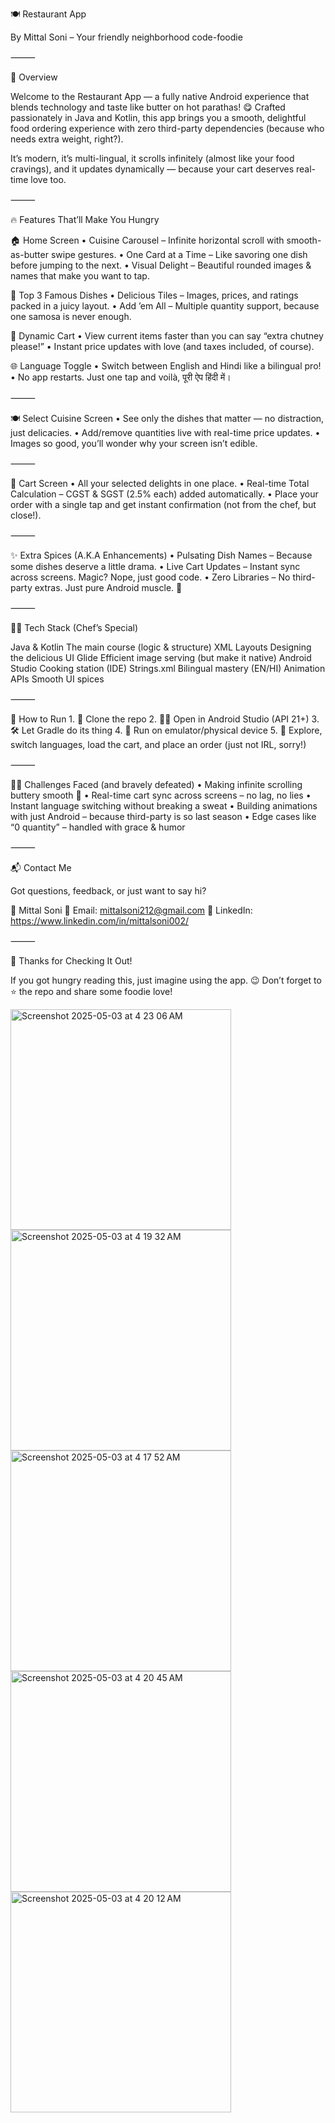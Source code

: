 🍽️ Restaurant App

By Mittal Soni – Your friendly neighborhood code-foodie

⸻

🌟 Overview

Welcome to the Restaurant App — a fully native Android experience that blends technology and taste like butter on hot parathas! 😋
Crafted passionately in Java and Kotlin, this app brings you a smooth, delightful food ordering experience with zero third-party dependencies (because who needs extra weight, right?).

It’s modern, it’s multi-lingual, it scrolls infinitely (almost like your food cravings), and it updates dynamically — because your cart deserves real-time love too.

⸻

🔥 Features That’ll Make You Hungry

🏠 Home Screen
	•	Cuisine Carousel – Infinite horizontal scroll with smooth-as-butter swipe gestures.
	•	One Card at a Time – Like savoring one dish before jumping to the next.
	•	Visual Delight – Beautiful rounded images & names that make you want to tap.

🌮 Top 3 Famous Dishes
	•	Delicious Tiles – Images, prices, and ratings packed in a juicy layout.
	•	Add ’em All – Multiple quantity support, because one samosa is never enough.

🛒 Dynamic Cart
	•	View current items faster than you can say “extra chutney please!”
	•	Instant price updates with love (and taxes included, of course).

🌐 Language Toggle
	•	Switch between English and Hindi like a bilingual pro!
	•	No app restarts. Just one tap and voilà, पूरी ऐप हिंदी में।

⸻

🍽️ Select Cuisine Screen
	•	See only the dishes that matter — no distraction, just delicacies.
	•	Add/remove quantities live with real-time price updates.
	•	Images so good, you’ll wonder why your screen isn’t edible.

⸻

🧾 Cart Screen
	•	All your selected delights in one place.
	•	Real-time Total Calculation – CGST & SGST (2.5% each) added automatically.
	•	Place your order with a single tap and get instant confirmation (not from the chef, but close!).

⸻

✨ Extra Spices (A.K.A Enhancements)
	•	Pulsating Dish Names – Because some dishes deserve a little drama.
	•	Live Cart Updates – Instant sync across screens. Magic? Nope, just good code.
	•	Zero Libraries – No third-party extras. Just pure Android muscle. 💪

⸻

🧑‍💻 Tech Stack (Chef’s Special)

Java & Kotlin	The main course (logic & structure)
XML Layouts	Designing the delicious UI
Glide	Efficient image serving (but make it native)
Android Studio	Cooking station (IDE)
Strings.xml	Bilingual mastery (EN/HI)
Animation APIs	Smooth UI spices



⸻


🚀 How to Run
	1.	🍴 Clone the repo
	2.	🧑‍🍳 Open in Android Studio (API 21+)
	3.	🛠️ Let Gradle do its thing
	4.	📱 Run on emulator/physical device
	5.	🍔 Explore, switch languages, load the cart, and place an order (just not IRL, sorry!)

⸻

🧗‍♀️ Challenges Faced (and bravely defeated)
	•	Making infinite scrolling buttery smooth 🧈
	•	Real-time cart sync across screens – no lag, no lies
	•	Instant language switching without breaking a sweat
	•	Building animations with just Android – because third-party is so last season
	•	Edge cases like “0 quantity” – handled with grace & humor

⸻

📬 Contact Me

Got questions, feedback, or just want to say hi?

👤 Mittal Soni
📧 Email: mittalsoni212@gmail.com
🔗 LinkedIn: https://www.linkedin.com/in/mittalsoni002/

⸻

🙏 Thanks for Checking It Out!

If you got hungry reading this, just imagine using the app. 😉
Don’t forget to ⭐ the repo and share some foodie love!

<img width="353" alt="Screenshot 2025-05-03 at 4 23 06 AM" src="https://github.com/user-attachments/assets/6764f5e0-4f0f-4b84-94bd-8e154c607932" />



<img width="353" alt="Screenshot 2025-05-03 at 4 19 32 AM" src="https://github.com/user-attachments/assets/e8e52ac9-d902-4607-82f4-78e3844d74c6" />

<img width="353" alt="Screenshot 2025-05-03 at 4 17 52 AM" src="https://github.com/user-attachments/assets/1ec37770-ff1f-48a2-b117-566f20fb1f86" />


<img width="353" alt="Screenshot 2025-05-03 at 4 20 45 AM" src="https://github.com/user-attachments/assets/5f8308eb-c3de-49d4-84dd-0a6bb084505a" />

<img width="353" alt="Screenshot 2025-05-03 at 4 20 12 AM" src="https://github.com/user-attachments/assets/a986608e-4b0d-468a-8d5f-d4bec79c1c1b" />


